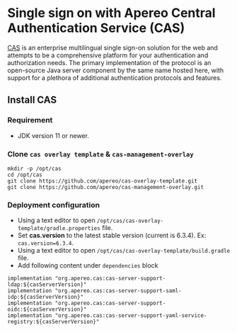 Single sign on with Apereo Central Authentication Service (CAS)
===============================================================
[CAS](https://apereo.github.io/cas/) is an enterprise multilingual single sign-on  solution for the web and attempts to be a comprehensive platform for your authentication and authorization needs.
The primary implementation of the protocol is an open-source Java server component by the same name hosted here,  with support for a plethora of additional  authentication protocols and features.

## Install CAS

### Requirement
* JDK version 11 or newer.

### Clone `cas overlay template` & `cas-management-overlay`
```shell
mkdir -p /opt/cas
cd /opt/cas
git clone https://github.com/apereo/cas-overlay-template.git
git clone https://github.com/apereo/cas-management-overlay.git
```

### Deployment configuration
* Using a text editor to open `/opt/cas/cas-overlay-template/gradle.properties` file.
* Set **cas.version** to the latest stable version (current is 6.3.4). Ex: `cas.version=6.3.4`.
* Using a text editor to open `/opt/cas/cas-overlay-template/build.gradle` file.
* Add following content under `dependencies` block
```
implementation "org.apereo.cas:cas-server-support-ldap:${casServerVersion}"
implementation "org.apereo.cas:cas-server-support-saml-idp:${casServerVersion}"
implementation "org.apereo.cas:cas-server-support-oidc:${casServerVersion}"
implementation "org.apereo.cas:cas-server-support-yaml-service-registry:${casServerVersion}"
```
